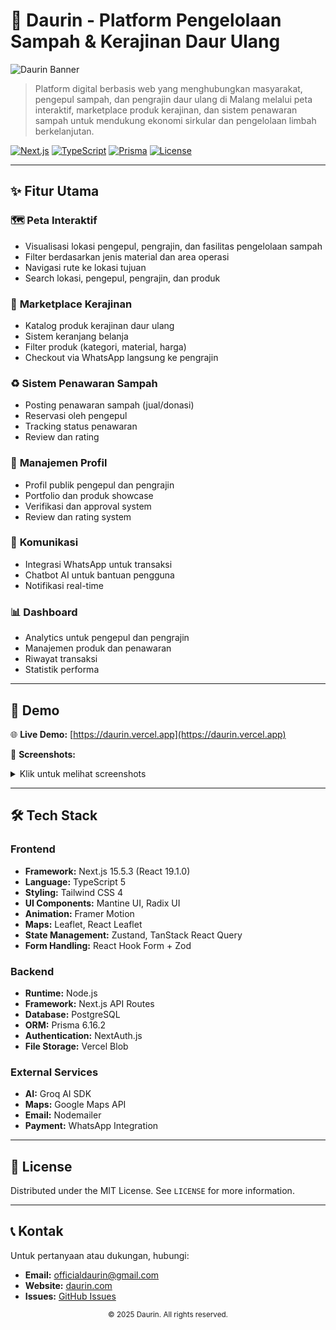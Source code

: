 # 🌱 Daurin - Platform Pengelolaan Sampah & Kerajinan Daur Ulang

![Daurin Banner](https://via.placeholder.com/1200x400/8C1007/FFFFFF?text=Daurin+-+Waste+Management+%26+Recycled+Crafts+Platform)

> Platform digital berbasis web yang menghubungkan masyarakat, pengepul sampah, dan pengrajin daur ulang di Malang melalui peta interaktif, marketplace produk kerajinan, dan sistem penawaran sampah untuk mendukung ekonomi sirkular dan pengelolaan limbah berkelanjutan.

[![Next.js](https://img.shields.io/badge/Next.js-15.5.3-black?logo=next.js)](https://nextjs.org/)
[![TypeScript](https://img.shields.io/badge/TypeScript-5.0-blue?logo=typescript)](https://www.typescriptlang.org/)
[![Prisma](https://img.shields.io/badge/Prisma-6.16.2-2D3748?logo=prisma)](https://www.prisma.io/)
[![License](https://img.shields.io/badge/License-MIT-green.svg)](LICENSE)

---

## ✨ Fitur Utama

### 🗺️ **Peta Interaktif**
- Visualisasi lokasi pengepul, pengrajin, dan fasilitas pengelolaan sampah
- Filter berdasarkan jenis material dan area operasi
- Navigasi rute ke lokasi tujuan
- Search lokasi, pengepul, pengrajin, dan produk

### 🛒 **Marketplace Kerajinan**
- Katalog produk kerajinan daur ulang
- Sistem keranjang belanja
- Filter produk (kategori, material, harga)
- Checkout via WhatsApp langsung ke pengrajin

### ♻️ **Sistem Penawaran Sampah**
- Posting penawaran sampah (jual/donasi)
- Reservasi oleh pengepul
- Tracking status penawaran
- Review dan rating

### 👥 **Manajemen Profil**
- Profil publik pengepul dan pengrajin
- Portfolio dan produk showcase
- Verifikasi dan approval system
- Review dan rating system

### 💬 **Komunikasi**
- Integrasi WhatsApp untuk transaksi
- Chatbot AI untuk bantuan pengguna
- Notifikasi real-time

### 📊 **Dashboard**
- Analytics untuk pengepul dan pengrajin
- Manajemen produk dan penawaran
- Riwayat transaksi
- Statistik performa

---

## 🎥 Demo

🌐 **Live Demo:** [https://daurin.vercel.app](https://daurin.vercel.app) 

📸 **Screenshots:**

<details>
<summary>Klik untuk melihat screenshots</summary>

![Dashboard](https://via.placeholder.com/800x450/f5f5f5/333?text=Dashboard)
![Marketplace](https://via.placeholder.com/800x450/f5f5f5/333?text=Marketplace)
![Map View](https://via.placeholder.com/800x450/f5f5f5/333?text=Interactive+Map)

</details>

---

## 🛠️ Tech Stack

### **Frontend**
- **Framework:** Next.js 15.5.3 (React 19.1.0)
- **Language:** TypeScript 5
- **Styling:** Tailwind CSS 4
- **UI Components:** Mantine UI, Radix UI
- **Animation:** Framer Motion
- **Maps:** Leaflet, React Leaflet
- **State Management:** Zustand, TanStack React Query
- **Form Handling:** React Hook Form + Zod

### **Backend**
- **Runtime:** Node.js
- **Framework:** Next.js API Routes
- **Database:** PostgreSQL
- **ORM:** Prisma 6.16.2
- **Authentication:** NextAuth.js
- **File Storage:** Vercel Blob

### **External Services**
- **AI:** Groq AI SDK
- **Maps:** Google Maps API
- **Email:** Nodemailer
- **Payment:** WhatsApp Integration

---

## 📝 License

Distributed under the MIT License. See `LICENSE` for more information.

---

## 📞 Kontak

Untuk pertanyaan atau dukungan, hubungi:
- **Email:** officialdaurin@gmail.com
- **Website:** [daurin.com](https://daurin.vercel.app)
- **Issues:** [GitHub Issues](https://github.com/AlphaIsYour/daurin/issues)


<p align="center">
  <sub>© 2025 Daurin. All rights reserved.</sub>
</p>
